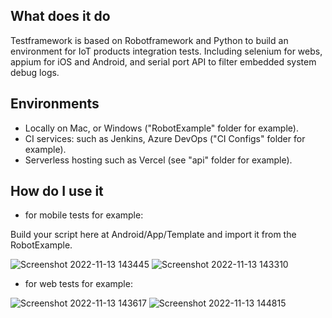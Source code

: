 ## What does it do
Testframework is based on Robotframework and Python to build an environment for IoT products integration tests.
Including selenium for webs, appium for iOS and Android, and serial port API to filter embedded system debug logs.


## Environments
- Locally on Mac, or Windows ("RobotExample" folder for example).
- CI services: such as Jenkins, Azure DevOps ("CI Configs" folder for example).
- Serverless hosting such as Vercel (see "api" folder for example).

## How do I use it
- for mobile tests for example:

Build your script here at Android/App/Template and import it from the RobotExample.

![Screenshot 2022-11-13 143445](https://user-images.githubusercontent.com/98958185/201509124-12264a1c-46c9-4cae-9a4c-f5a11e437321.png)
![Screenshot 2022-11-13 143310](https://user-images.githubusercontent.com/98958185/201509077-f32ea556-e6fe-4701-9591-888bea58b330.png)

- for web tests for example:

![Screenshot 2022-11-13 143617](https://user-images.githubusercontent.com/98958185/201509185-e6a0a872-68c9-4801-b33d-8d59cbbb542a.png)
![Screenshot 2022-11-13 144815](https://user-images.githubusercontent.com/98958185/201509552-62ccebad-1924-4fe8-a13b-769744c3f564.png)










